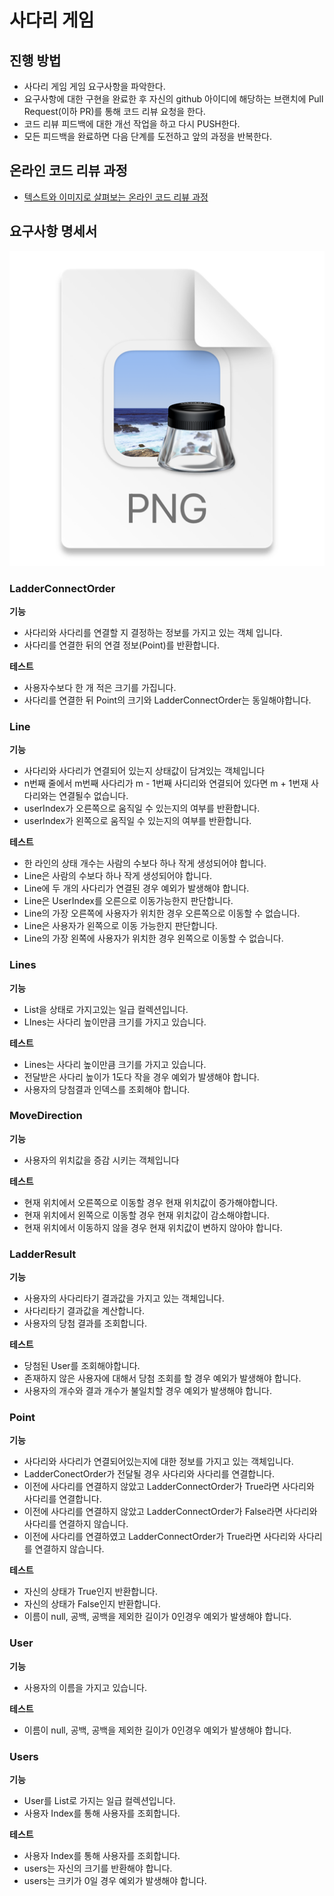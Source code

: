 # 사다리 게임
## 진행 방법
* 사다리 게임 게임 요구사항을 파악한다.
* 요구사항에 대한 구현을 완료한 후 자신의 github 아이디에 해당하는 브랜치에 Pull Request(이하 PR)를 통해 코드 리뷰 요청을 한다.
* 코드 리뷰 피드백에 대한 개선 작업을 하고 다시 PUSH한다.
* 모든 피드백을 완료하면 다음 단계를 도전하고 앞의 과정을 반복한다.

## 온라인 코드 리뷰 과정
* [텍스트와 이미지로 살펴보는 온라인 코드 리뷰 과정](https://github.com/nextstep-step/nextstep-docs/tree/master/codereview)

## 요구사항 명세서
![img.png](img.png)

###  LadderConnectOrder

**기능**
* 사다리와 사다리를 연결할 지 결정하는 정보를 가지고 있는 객체 입니다.
* 사다리를 연결한 뒤의 연결 정보(Point)를 반환합니다.

**테스트**
* 사용자수보다 한 개 적은 크기를 가집니다.
* 사다리를 연결한 뒤 Point의 크기와 LadderConnectOrder는 동일해야합니다.

###  Line
**기능**
* 사다리와 사다리가 연결되어 있는지 상태값이 담겨있는 객체입니다
* n번째 줄에서 m번째 사다리가 m - 1번째 사디리와 연결되어 있다면 m + 1번재 사다리와는 연결될수 없습니다.
* userIndex가 오른쪽으로 움직일 수 있는지의 여부를 반환합니다.
* userIndex가 왼쪽으로 움직일 수 있는지의 여부를 반환합니다.

**테스트**
* 한 라인의 상태 개수는 사람의 수보다 하나 작게 생성되어야 합니다.
* Line은 사람의 수보다 하나 작게 생성되어야 합니다.
* Line에 두 개의 사다리가 연결된 경우 예외가 발생해야 합니다.
* Line은 UserIndex를 오른으로 이동가능한지 판단합니다.
* Line의 가장 오른쪽에 사용자가 위치한 경우 오른쪽으로 이동할 수 없습니다.
* Line은 사용자가 왼쪽으로 이동 가능한지 판단합니다.
* Line의 가장 왼쪽에 사용자가 위치한 경우 왼쪽으로 이동할 수 없습니다.

### Lines
**기능**
* List<Line>을 상태로 가지고있는 일급 컬렉션입니다.
* LInes는 사다리 높이만큼 크기를 가지고 있습니다.

**테스트**
* Lines는 사다리 높이만큼 크기를 가지고 있습니다.
* 전달받은 사다리 높이가 1도다 작을 경우 예외가 발생해야 합니다.
* 사용자의 당첨결과 인덱스를 조회해야 합니다.

### MoveDirection
**기능**
* 사용자의 위치값을 증감 시키는 객체입니다

**테스트**
* 현재 위치에서 오른쪽으로 이동할 경우 현재 위치값이 증가해야합니다.
* 현재 위치에서 왼쪽으로 이동할 경우 현재 위치값이 감소해야합니다.
* 현재 위치에서 이동하지 않을 경우 현재 위치값이 변하지 않아야 합니다.

### LadderResult
**기능**
* 사용자의 사다리타기 결과값을 가지고 있는 객체입니다.
* 사다리타기 결과값을 계산합니다.
* 사용자의 당첨 결과를 조회합니다.

**테스트**
* 당첨된 User를 조회해야합니다.
* 존재하지 않은 사용자에 대해서 당첨 조회를 할 경우 예외가 발생해야 합니다.
* 사용자의 개수와 결과 개수가 불일치할 경우 예외가 발생해야 합니다.

### Point
**기능**
* 사다리와 사다리가 연결되어있는지에 대한 정보를 가지고 있는 객체입니다.
* LadderConectOrder가 전달될 경우 사다리와 사다리를 연결합니다.
* 이전에 사다리를 연결하지 않았고 LadderConnectOrder가 True라면 사다리와 사다리를 연결합니다.
* 이전에 사다리를 연결하지 않았고 LadderConnectOrder가 False라면 사다리와 사다리를 연결하지 않습니다.
* 이전에 사다리를 연결하였고 LadderConnectOrder가 True라면 사다리와 사다리를 연결하지 않습니다.

**테스트**
* 자신의 상태가 True인지 반환합니다.
* 자신의 상태가 False인지 반환합니다.
* 이름이 null, 공백, 공백을 제외한 길이가 0인경우 예외가 발생해야 합니다.

### User
**기능**
* 사용자의 이름을 가지고 있습니다.

**테스트**
* 이름이 null, 공백, 공백을 제외한 길이가 0인경우 예외가 발생해야 합니다. 

### Users
**기능**
* User를 List로 가지는 일급 컬렉션입니다.
* 사용자 Index를 통해 사용자를 조회합니다.

**테스트**
* 사용자 Index를 통해 사용자를 조회합니다.
* users는 자신의 크기를 반환해야 합니다.
* users는 크키가 0일 경우 예외가 발생해야 합니다.
